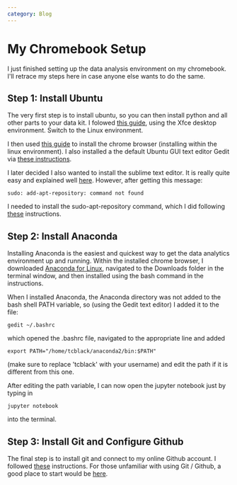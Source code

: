 ```yaml
---
category: Blog
---
```

# My Chromebook Setup
I just finished setting up the data analysis environment on my chromebook. I'll retrace my steps here in case anyone else wants to do the same.

## Step 1: Install Ubuntu
The very first step is to install ubuntu, so you can then install python and all other parts to your data kit. I folowed [this guide](https://www.linux.com/learn/how-easily-install-ubuntu-chromebook-crouton%20), using the Xfce desktop environment. Switch to the Linux environment.

I then used [this guide](https://www.linuxbabe.com/ubuntu/install-google-chrome-ubuntu-16-04-lts) to install the chrome browser (installing within the linux environment). I also installed a the default Ubuntu GUI text editor Gedit via [these instructions](https://help.ubuntu.com/community/gedit).

I later decided I also wanted to install the sublime text editor. It is really quite easy and explained well [here](http://monkeyhacks.com/post/how-to-install-sublime-text-2-on-ubuntu-14-04). However, after getting this message:

```
sudo: add-apt-repository: command not found
```

I needed to install the sudo-apt-repository command, which I did following [these](http://lifeonubuntu.com/ubuntu-missing-add-apt-repository-command/) instructions.

## Step 2: Install Anaconda
Installing Anaconda is the easiest and quickest way to get the data analytics environment up and running. Within the installed chrome browser, I downloaded [Anaconda for Linux](https://www.continuum.io/downloads), navigated to the Downloads folder in the terminal window, and then installed using the bash command in the instructions.

When I installed Anaconda, the Anaconda directory was not added to the bash shell PATH variable, so (using the Gedit text editor) I added it to the file:

```
gedit ~/.bashrc
```

which opened the .bashrc file, navigated to the appropriate line and added

```
export PATH="/home/tcblack/anaconda2/bin:$PATH"
```

(make sure to replace 'tcblack' with your username) and edit the path if it is different from this one.

After editing the path variable, I can now open the jupyter notebook just by typing in

```
jupyter notebook
```

into the terminal.

## Step 3: Install Git and Configure Github
The final step is to install git and connect to my online Github account. I followed [these](https://www.howtoforge.com/tutorial/install-git-and-github-on-ubuntu-14.04/) instructions. For those unfamiliar with using Git / Github, a good place to start would be [here](http://readwrite.com/2013/09/30/understanding-github-a-journey-for-beginners-part-1/a).
